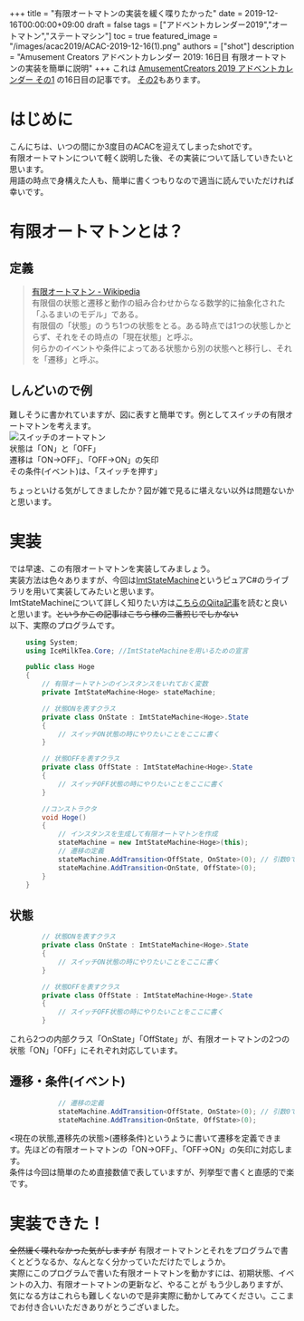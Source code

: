 +++
title =  "有限オートマトンの実装を緩く喋りたかった"
date = 2019-12-16T00:00:00+09:00
draft = false
tags = ["アドベントカレンダー2019","オートマトン","ステートマシン"]
toc = true
featured_image = "/images/acac2019/ACAC-2019-12-16(1).png"
authors = ["shot"]
description = "Amusement Creators アドベントカレンダー 2019: 16日目 有限オートマトンの実装を簡単に説明"
+++
これは [AmusementCreators 2019 アドベントカレンダー その1](https://adventar.org/calendars/4152) の16日目の記事です。
[その2](https://adventar.org/calendars/4561)もあります。  

# はじめに
こんにちは、いつの間にか3度目のACACを迎えてしまったshotです。  
有限オートマトンについて軽く説明した後、その実装について話していきたいと思います。  
用語の時点で身構えた人も、簡単に書くつもりなので適当に読んでいただければ幸いです。

# 有限オートマトンとは？  
## 定義
>[有限オートマトン - Wikipedia](https://ja.wikipedia.org/wiki/%E6%9C%89%E9%99%90%E3%82%AA%E3%83%BC%E3%83%88%E3%83%9E%E3%83%88%E3%83%B3)  
有限個の状態と遷移と動作の組み合わせからなる数学的に抽象化された「ふるまいのモデル」である。  
有限個の「状態」のうち1つの状態をとる。ある時点では1つの状態しかとらず、それをその時点の「現在状態」と呼ぶ。  
何らかのイベントや条件によってある状態から別の状態へと移行し、それを「遷移」と呼ぶ。

## しんどいので例
難しそうに書かれていますが、図に表すと簡単です。例としてスイッチの有限オートマトンを考えます。  
![スイッチのオートマトン](/images/acac2019/ACAC-2019-12-16(1).png)  
状態は「ON」と「OFF」  
遷移は「ON→OFF」、「OFF→ON」の矢印  
その条件(イベント)は、「スイッチを押す」  

ちょっといける気がしてきましたか？図が雑で見るに堪えない以外は問題ないかと思います。

# 実装
では早速、この有限オートマトンを実装してみましょう。  
実装方法は色々ありますが、今回は[ImtStateMachine](https://github.com/Sinoa/IceMilkTea/blob/develop/Program/Runtime/Core/UnitCode/PureCsharp/StateMachine.cs)というピュアC#のライブラリを用いて実装してみたいと思います。  
ImtStateMachineについて詳しく知りたい方は[こちらのQiita記事](https://qiita.com/BelColo/items/a94c9ccc2d5174dc29a3)を読むと良いと思います。~~というかこの記事はこちら様の二番煎じでしかない~~  
以下、実際のプログラムです。
```cs:Hoge.cs
    using System;
    using IceMilkTea.Core; //ImtStateMachineを用いるための宣言

    public class Hoge
    {
        // 有限オートマトンのインスタンスをいれておく変数
        private ImtStateMachine<Hoge> stateMachine;

        // 状態ONを表すクラス
        private class OnState : ImtStateMachine<Hoge>.State
        {
            // スイッチON状態の時にやりたいことをここに書く
        }

        // 状態OFFを表すクラス
        private class OffState : ImtStateMachine<Hoge>.State
        {
            // スイッチOFF状態の時にやりたいことをここに書く
        }

        //コンストラクタ
        void Hoge()
        {
            // インスタンスを生成して有限オートマトンを作成
            stateMachine = new ImtStateMachine<Hoge>(this);
            // 遷移の定義
            stateMachine.AddTransition<OffState, OnState>(0); // 引数0で遷移する。つまり、0が「スイッチを押す」に相当する。
            stateMachine.AddTransition<OnState, OffState>(0);
        }
    }
```

## 状態
```cs:Hoge.cs
        // 状態ONを表すクラス
        private class OnState : ImtStateMachine<Hoge>.State
        {
            // スイッチON状態の時にやりたいことをここに書く
        }

        // 状態OFFを表すクラス
        private class OffState : ImtStateMachine<Hoge>.State
        {
            // スイッチOFF状態の時にやりたいことをここに書く
        }
```
これら2つの内部クラス「OnState」「OffState」が、有限オートマトンの2つの状態「ON」「OFF」にそれぞれ対応しています。  

## 遷移・条件(イベント)
```cs:Hoge.cs
            // 遷移の定義
            stateMachine.AddTransition<OffState, OnState>(0); // 引数0で遷移する。つまり、この0が条件「スイッチを押す」に相当する。
            stateMachine.AddTransition<OnState, OffState>(0);
```
<現在の状態,遷移先の状態>(遷移条件)というように書いて遷移を定義できます。先ほどの有限オートマトンの「ON→OFF」、「OFF→ON」の矢印に対応します。  
条件は今回は簡単のため直接数値で表していますが、列挙型で書くと直感的で楽です。

# 実装できた！
~~全然緩く喋れなかった気がしますが~~
有限オートマトンとそれをプログラムで書くとどうなるか、なんとなく分かっていただけたでしょうか。  
実際にこのプログラムで書いた有限オートマトンを動かすには、初期状態、イベントの入力、有限オートマトンの更新など、やることが
もう少しありますが、気になる方はこれらも難しくないので是非実際に動かしてみてください。ここまでお付き合いいただきありがとうございました。